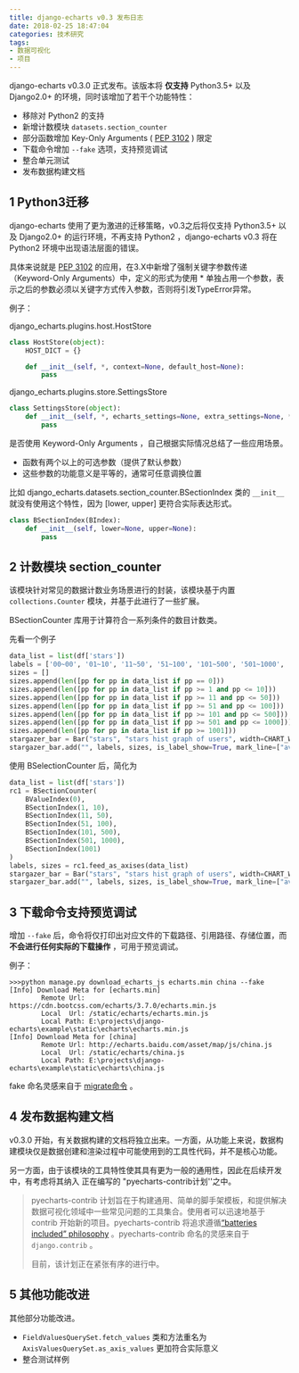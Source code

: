 ```yaml
---
title: django-echarts v0.3 发布日志
date: 2018-02-25 18:47:04
categories: 技术研究
tags:
- 数据可视化
- 项目
---
```




django-echarts v0.3.0 正式发布。该版本将 **仅支持** Python3.5+ 以及 Django2.0+ 的环境，同时该增加了若干个功能特性：

- 移除对 Python2 的支持
- 新增计数模块 `datasets.section_counter`
- 部分函数增加 Key-Only Arguments ( [PEP 3102](https://www.python.org/dev/peps/pep-3102/) ) 限定
- 下载命令增加 `--fake` 选项，支持预览调试
- 整合单元测试
- 发布数据构建文档

<!-- more -->

## 1 Python3迁移

django-echarts 使用了更为激进的迁移策略，v0.3之后将仅支持  Python3.5+ 以及 Django2.0+ 的运行环境，不再支持 Python2 ，django-echarts v0.3 将在 Python2 环境中出现语法层面的错误。

具体来说就是  [PEP 3102](https://www.python.org/dev/peps/pep-3102/) 的应用，在3.X中新增了强制关键字参数传递（Keyword-Only Arguments）中，定义的形式为使用 * 单独占用一个参数，表示之后的参数必须以关键字方式传入参数，否则将引发TypeError异常。

例子：

django_echarts.plugins.host.HostStore

```python
class HostStore(object):
    HOST_DICT = {}

    def __init__(self, *, context=None, default_host=None):
        pass
```

django_echarts.plugins.store.SettingsStore

```python
class SettingsStore(object):
    def __init__(self, *, echarts_settings=None, extra_settings=None, **kwargs):
        pass
```

是否使用 Keyword-Only Arguments ，自己根据实际情况总结了一些应用场景。

- 函数有两个以上的可选参数（提供了默认参数）
- 这些参数的功能意义是平等的，通常可任意调换位置

比如 django_echarts.datasets.section_counter.BSectionIndex 类的 `__init__` 就没有使用这个特性，因为 [lower, upper] 更符合实际表达形式。 

```python
class BSectionIndex(BIndex):
    def __init__(self, lower=None, upper=None):
        pass
```



## 2 计数模块 section_counter

该模块针对常见的数据计数业务场景进行的封装，该模块基于内置 `collections.Counter` 模块，并基于此进行了一些扩展。

BSectionCounter 库用于计算符合一系列条件的数目计数类。

先看一个例子

```python
data_list = list(df['stars'])
labels = ['00~00', '01~10', '11~50', '51~100', '101~500', '501~1000', '>1000']
sizes = []
sizes.append(len([pp for pp in data_list if pp == 0]))
sizes.append(len([pp for pp in data_list if pp >= 1 and pp <= 10]))
sizes.append(len([pp for pp in data_list if pp >= 11 and pp <= 50]))
sizes.append(len([pp for pp in data_list if pp >= 51 and pp <= 100]))
sizes.append(len([pp for pp in data_list if pp >= 101 and pp <= 500]))
sizes.append(len([pp for pp in data_list if pp >= 501 and pp <= 1000]))
sizes.append(len([pp for pp in data_list if pp >= 1001]))
stargazer_bar = Bar("stars", "stars hist graph of users", width=CHART_WIDTH)
stargazer_bar.add("", labels, sizes, is_label_show=True, mark_line=["average"])

```

使用 BSelectionCounter 后，简化为

```python
data_list = list(df['stars'])
rc1 = BSectionCounter(
    BValueIndex(0),
    BSectionIndex(1, 10),
    BSectionIndex(11, 50),
    BSectionIndex(51, 100),
    BSectionIndex(101, 500),
    BSectionIndex(501, 1000),
    BSectionIndex(1001)
)
labels, sizes = rc1.feed_as_axises(data_list)
stargazer_bar = Bar("stars", "stars hist graph of users", width=CHART_WIDTH)
stargazer_bar.add("", labels, sizes, is_label_show=True, mark_line=["average"])
```

## 3 下载命令支持预览调试

增加 `--fake` 后，命令将仅打印出对应文件的下载路径、引用路径、存储位置，而 **不会进行任何实际的下载操作** ，可用于预览调试。

例子： 

```
>>>python manage.py download_echarts_js echarts.min china --fake
[Info] Download Meta for [echarts.min]
        Remote Url: https://cdn.bootcss.com/echarts/3.7.0/echarts.min.js
        Local  Url: /static/echarts/echarts.min.js
        Local Path: E:\projects\django-echarts\example\static\echarts\echarts.min.js
[Info] Download Meta for [china]
        Remote Url: http://echarts.baidu.com/asset/map/js/china.js
        Local  Url: /static/echarts/china.js
        Local Path: E:\projects\django-echarts\example\static\echarts\china.js
```

fake 命名灵感来自于 [migrate命令](https://docs.djangoproject.com/en/2.0/ref/django-admin/#cmdoption-migrate-fake) 。

## 4 发布数据构建文档

v0.3.0 开始，有关数据构建的文档将独立出来。一方面，从功能上来说，数据构建模块仅是数据创建和渲染过程中可能使用到的工具性代码，并不是核心功能。

另一方面，由于该模块的工具特性使其具有更为一般的通用性，因此在后续开发中，有考虑将其纳入 正在编写的 "pyecharts-contrib计划''之中。

> pyecharts-contrib 计划旨在于构建通用、简单的脚手架模板，和提供解决数据可视化领域中一些常见问题的工具集合。使用者可以迅速地基于 contrib 开始新的项目。pyecharts-contrib 将追求遵循[“batteries included” philosophy](https://docs.python.org/3/tutorial/stdlib.html#tut-batteries-included) 。pyecharts-contrib 命名的灵感来自于 `django.contrib` 。
>
> 目前，该计划正在紧张有序的进行中。

## 5 其他功能改进

其他部分功能改进。

- `FieldValuesQuerySet.fetch_values` 类和方法重名为 `AxisValuesQuerySet.as_axis_values` 更加符合实际意义
- 整合测试样例